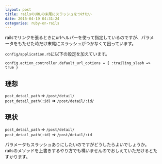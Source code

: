 ```yaml
---
layout: post
title: railsのURLの末尾にスラッシュをつけたい
date: 2015-04-19 04:31:24
categories: ruby-on-rails
---
```

<!-- {% raw %} -->
<p>railsでリンクを張るときにurlヘルパーを使って指定しているのですが、パラメータをもたせた時だけ末尾にスラッシュがつかなくて困っています。</p>

<p><code>config/application.rb</code>に以下の設定を加えています。</p>

<pre><code>config.action_controller.default_url_options = { :trailing_slash =&gt; true }
</code></pre>

<h2>理想</h2>

<p><code>post_detail_path</code> => <code>/post/detail/</code><br>
<code>post_detail_path(:id)</code> => <code>/post/detail/:id/</code></p>

<h2>現状</h2>

<p><code>post_detail_path</code> => <code>/post/detail/</code><br>
<code>post_detail_path(:id)</code> => <code>/post/detail/:id</code></p>

<p>パラメータもスラッシュありにしたいのですがどうしたらよいでしょうか。<br>
railsのメソッドを上書きするやり方でも構いませんのでおしえていただけるとたすかります。</p>
<!-- {% endraw %} -->
